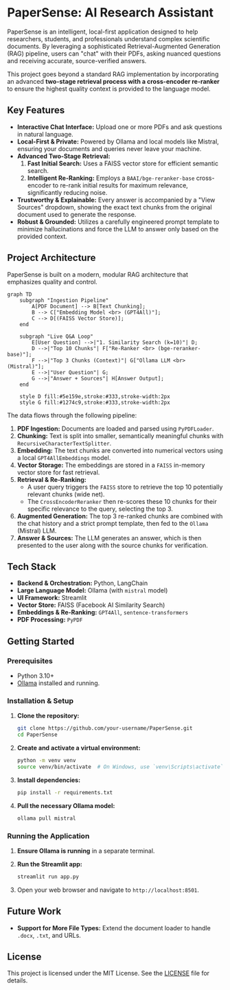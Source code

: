 # PaperSense: AI Research Assistant

PaperSense is an intelligent, local-first application designed to help researchers, students, and professionals understand complex scientific documents. By leveraging a sophisticated Retrieval-Augmented Generation (RAG) pipeline, users can "chat" with their PDFs, asking nuanced questions and receiving accurate, source-verified answers.

This project goes beyond a standard RAG implementation by incorporating an advanced **two-stage retrieval process with a cross-encoder re-ranker** to ensure the highest quality context is provided to the language model.

## Key Features

-   **Interactive Chat Interface:** Upload one or more PDFs and ask questions in natural language.
-   **Local-First & Private:** Powered by Ollama and local models like Mistral, ensuring your documents and queries never leave your machine.
-   **Advanced Two-Stage Retrieval:**
    1.  **Fast Initial Search:** Uses a FAISS vector store for efficient semantic search.
    2.  **Intelligent Re-Ranking:** Employs a `BAAI/bge-reranker-base` cross-encoder to re-rank initial results for maximum relevance, significantly reducing noise.
-   **Trustworthy & Explainable:** Every answer is accompanied by a "View Sources" dropdown, showing the exact text chunks from the original document used to generate the response.
-   **Robust & Grounded:** Utilizes a carefully engineered prompt template to minimize hallucinations and force the LLM to answer only based on the provided context.

## Project Architecture

PaperSense is built on a modern, modular RAG architecture that emphasizes quality and control.

```mermaid
graph TD
    subgraph "Ingestion Pipeline"
        A[PDF Document] --> B[Text Chunking];
        B --> C["Embedding Model <br> (GPT4All)"];
        C --> D[(FAISS Vector Store)];
    end

    subgraph "Live Q&A Loop"
        E[User Question] -->|"1. Similarity Search (k=10)"| D;
        D -->|"Top 10 Chunks"| F["Re-Ranker <br> (bge-reranker-base)"];
        F -->|"Top 3 Chunks (Context)"| G["Ollama LLM <br> (Mistral)"];
        E -->|"User Question"| G;
        G -->|"Answer + Sources"| H[Answer Output];
    end

    style D fill:#5e159e,stroke:#333,stroke-width:2px
    style G fill:#1274c9,stroke:#333,stroke-width:2px
```

The data flows through the following pipeline:

1.  **PDF Ingestion:** Documents are loaded and parsed using `PyPDFLoader`.
2.  **Chunking:** Text is split into smaller, semantically meaningful chunks with `RecursiveCharacterTextSplitter`.
3.  **Embedding:** The text chunks are converted into numerical vectors using a local `GPT4AllEmbeddings` model.
4.  **Vector Storage:** The embeddings are stored in a `FAISS` in-memory vector store for fast retrieval.
5.  **Retrieval & Re-Ranking:**
    -   A user query triggers the `FAISS` store to retrieve the top 10 potentially relevant chunks (wide net).
    -   The `CrossEncoderReranker` then re-scores these 10 chunks for their specific relevance to the query, selecting the top 3.
6.  **Augmented Generation:** The top 3 re-ranked chunks are combined with the chat history and a strict prompt template, then fed to the `Ollama` (Mistral) LLM.
7.  **Answer & Sources:** The LLM generates an answer, which is then presented to the user along with the source chunks for verification.

## Tech Stack

-   **Backend & Orchestration:** Python, LangChain
-   **Large Language Model:** Ollama (with `mistral` model)
-   **UI Framework:** Streamlit
-   **Vector Store:** FAISS (Facebook AI Similarity Search)
-   **Embeddings & Re-Ranking:** `GPT4All`, `sentence-transformers`
-   **PDF Processing:** `PyPDF`

## Getting Started

### Prerequisites

-   Python 3.10+
-   [Ollama](https://ollama.com/) installed and running.

### Installation & Setup

1.  **Clone the repository:**

    ```bash
    git clone https://github.com/your-username/PaperSense.git
    cd PaperSense
    ```

2.  **Create and activate a virtual environment:**

    ```bash
    python -m venv venv
    source venv/bin/activate  # On Windows, use `venv\Scripts\activate`
    ```

3.  **Install dependencies:**

    ```bash
    pip install -r requirements.txt
    ```

4.  **Pull the necessary Ollama model:**
    ```bash
    ollama pull mistral
    ```

### Running the Application

1.  **Ensure Ollama is running** in a separate terminal.

2.  **Run the Streamlit app:**

    ```bash
    streamlit run app.py
    ```

3.  Open your web browser and navigate to `http://localhost:8501`.

## Future Work

-   **Support for More File Types:** Extend the document loader to handle `.docx`, `.txt`, and URLs.

## License

This project is licensed under the MIT License. See the [LICENSE](LICENSE) file for details.
